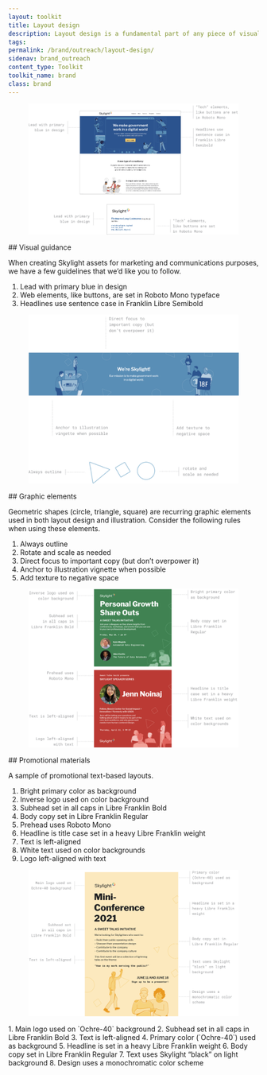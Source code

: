```yaml
---
layout: toolkit
title: Layout design
description: Layout design is a fundamental part of any piece of visual communication. Whether we’re designing a web page or a business card, our layout is key when it comes to creating an engaging and user-friendly experience.
tags:
permalink: /brand/outreach/layout-design/
sidenav: brand_outreach
content_type: Toolkit
toolkit_name: brand
class: brand
---
```


<div class="row brand__content-section">
<div class="col-md-8">
  <div class="section__container p-5">
    <figure class="">
      <img class="" src="/img/brand/outreach/intro.jpg" alt="">
    </figure>
  </div>
</div>
<div class="col-md-4" markdown="1">
## Visual guidance

When creating Skylight assets for marketing and communications purposes, we have a few guidelines that we’d like you to follow.

1. Lead with primary blue in design
1. Web elements, like buttons, are set in Roboto Mono typeface
1. Headlines use sentence case in Franklin Libre Semibold
</div>
</div>

<div class="row brand__content-section">
<div class="col-md-8">
  <div class="section__container p-5">
    <figure class="">
      <img class="" src="/img/brand/outreach/graphic-elements.jpg" alt="">
    </figure>
  </div>
</div>
<div class="col-md-4" markdown="1">
## Graphic elements

Geometric shapes (circle, triangle, square) are recurring graphic elements used in both layout design and illustration. Consider the following rules when using these elements.

1. Always outline
1. Rotate and scale as needed
1. Direct focus to important copy (but don’t overpower it)
1. Anchor to illustration vignette when possible
1. Add texture to negative space
</div>
</div>

<div class="row brand__content-section">
  <div class="col-md-8">
    <div class="section__container p-5">
      <figure class="">
        <img class="" src="/img/brand/outreach/brand-in-use/promo-1.jpg" alt="">
      </figure>
    </div>
  </div>
<div class="col-md-4" markdown="1">
## Promotional materials

A sample of promotional text-based layouts.

1. Bright primary color as background
2. Inverse logo used on color background
3. Subhead set in all caps in Libre Franklin Bold
4. Body copy set in Libre Franklin Regular
5. Prehead uses Roboto Mono
6. Headline is title case set in a heavy Libre Franklin weight
7. Text is left-aligned
8. White text used on color backgrounds
9. Logo left-aligned with text
</div>
</div>

<div class="row brand__content-section">
  <div class="col-md-8">
    <div class="section__container p-5">
      <figure class="">
        <img class="" src="/img/brand/outreach/brand-in-use/promo-2.jpg" alt="">
      </figure>
    </div>
  </div>
<div class="col-md-4" markdown="1">
1. Main logo used on `Ochre-40` background
2. Subhead set in all caps in Libre Franklin Bold
3. Text is left-aligned
4. Primary color (`Ochre-40`) used as background
5. Headline is set in a heavy Libre Franklin weight
6. Body copy set in Libre Franklin Regular
7. Text uses Skylight “black” on light background
8. Design uses a monochromatic color scheme
</div>
</div>
